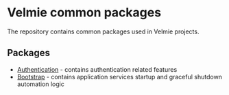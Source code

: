 # Velmie common packages

The repository contains common packages used in Velmie projects.

## Packages

- [Authentication](./authentication) - contains authentication related features
- [Bootstrap](./bootstrap) - contains application services startup and graceful shutdown automation logic